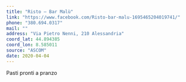 ```yaml
---
title: "Risto – Bar Malù"
link: "https://www.facebook.com/Risto-bar-malu-1695465204019741/"
phone: "380.694.0317"
mail: ""
address: "Via Pietro Nenni, 210 Alessandria"
coord_lat: 44.894385
coord_lon: 8.585011
source: "ASCOM"
date: 2020-04-04
---
```


Pasti pronti a pranzo
